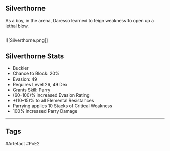 ## Silverthorne
As a boy, in the arena, Daresso learned to
feign weakness to open up a lethal blow.
##
![[Silverthorne.png]]
## Silverthorne Stats
- Buckler
- Chance to Block: 20%
- Evasion: 49
- Requires Level 26, 49 Dex
- Grants Skill: Parry
- (60–100)% increased Evasion Rating
- +(10–15)% to all Elemental Resistances
- Parrying applies 10 Stacks of Critical Weakness
- 100% increased Parry Damage


---
## Tags
#Artefact
#PoE2